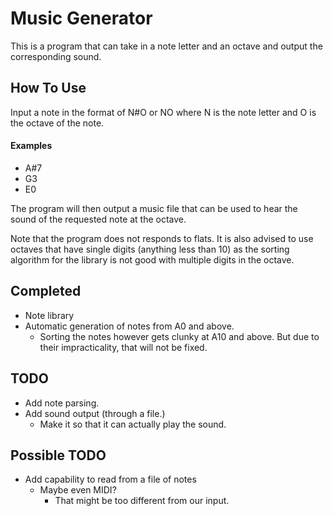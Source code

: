 # Music Generator 
This is a program that can take in a note letter and an octave and output the corresponding sound.

## How To Use
Input a note in the format of N#O or NO where N is the note letter and O is the octave of the note.
#### Examples
* A#7
* G3
* E0

The program will then output a music file that can be used to hear the sound of the requested note at the octave.

Note that the program does not responds to flats. It is also advised to use octaves that have single digits
(anything less than 10) as the sorting algorithm for the library is not good with multiple digits in the octave.

## Completed
* Note library
* Automatic generation of notes from A0 and above.
  * Sorting the notes however gets clunky at A10 and above. But due to their impracticality, that will 
    not be fixed.


## TODO
* Add note parsing.
* Add sound output (through a file.)
  * Make it so that it can actually play the sound.


## Possible TODO
* Add capability to read from a file of notes
  * Maybe even MIDI?
    * That might be too different from our input.